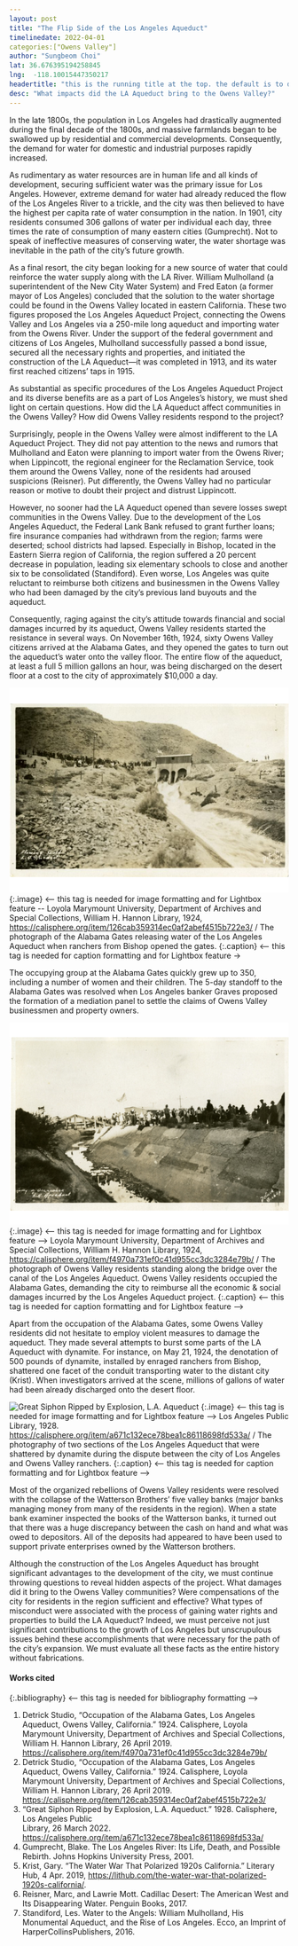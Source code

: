 ```yaml
---
layout: post
title: "The Flip Side of the Los Angeles Aqueduct"
timelinedate: 2022-04-01
categories:["Owens Valley"]
author: "Sungbeom Choi"
lat: 36.676395194258845
lng:  -118.10015447350217
headertitle: "this is the running title at the top. the default is to display the site title, so to activate the running title you will need to uncomment in the post.html layout"
desc: "What impacts did the LA Aqueduct bring to the Owens Valley?"
---
```


In the late 1800s, the population in Los Angeles had drastically augmented during the final decade of the 1800s, and massive farmlands began to be swallowed up by residential and commercial developments. Consequently, the demand for water for domestic and industrial purposes rapidly increased. 


As rudimentary as water resources are in human life and all kinds of development, securing sufficient water was the primary issue for Los Angeles. However, extreme demand for water had already reduced the flow of the Los Angeles River to a trickle, and the city was then believed to have the highest per capita rate of water consumption in the nation. In 1901, city residents consumed 306 gallons of water per individual each day, three times the rate of consumption of many eastern cities (Gumprecht). Not to speak of ineffective measures of conserving water, the water shortage was inevitable in the path of the city’s future growth. 


As a final resort, the city began looking for a new source of water that could reinforce the water supply along with the LA River. William Mulholland (a superintendent of the New City Water System) and Fred Eaton (a former mayor of Los Angeles) concluded that the solution to the water shortage could be found in the Owens Valley located in eastern California. These two figures proposed the Los Angeles Aqueduct Project, connecting the Owens Valley and Los Angeles via a 250-mile long aqueduct and importing water from the Owens River. Under the support of the federal government and citizens of Los Angeles, Mulholland successfully passed a bond issue, secured all the necessary rights and properties, and initiated the construction of the LA Aqueduct—it was completed in 1913, and its water first reached citizens’ taps in 1915.


As substantial as specific procedures of the Los Angeles Aqueduct Project and its diverse benefits are as a part of Los Angeles’s history, we must shed light on certain questions. How did the LA Aqueduct affect communities in the Owens Valley? How did Owens Valley residents respond to the project?


Surprisingly, people in the Owens Valley were almost indifferent to the LA Aqueduct Project. They did not pay attention to the news and rumors that Mulholland and Eaton were planning to import water from the Owens River; when Lippincott, the regional engineer for the Reclamation Service, took them around the Owens Valley, none of the residents had aroused suspicions (Reisner). Put differently, the Owens Valley had no particular reason or motive to doubt their project and distrust Lippincott.


However, no sooner had the LA Aqueduct opened than severe losses swept communities in the Owens Valley. Due to the development of the Los Angeles Aqueduct, the Federal Lank Bank refused to grant further loans; fire insurance companies had withdrawn from the region; farms were deserted; school districts had lapsed. Especially in Bishop, located in the Eastern Sierra region of California, the region suffered a 20 percent decrease in population, leading six elementary schools to close and another six to be consolidated (Standiford). Even worse, Los Angeles was quite reluctant to reimburse both citizens and businessmen in the Owens Valley who had been damaged by the city’s previous land buyouts and the aqueduct.


Consequently, raging against the city’s attitude towards financial and social damages incurred by its aqueduct, Owens Valley residents started the resistance in several ways. On November 16th, 1924, sixty Owens Valley citizens arrived at the Alabama Gates, and they opened the gates to turn out the aqueduct’s water onto the valley floor. The entire flow of the aqueduct, at least a full 5 million gallons an hour, was being discharged on the desert floor at a cost to the city of approximately $10,000 a day.


![Occupation of the Alabama Gates, Los Angeles Aqueduct, Owens Valley, California](images/Opening_the_Alabama_Gates.png)
   {:.image} <-- this tag is needed for image formatting and for Lightbox feature --
Loyola Marymount University, Department of Archives and Special Collections, William H. Hannon Library, 1924, https://calisphere.org/item/126cab359314ec0af2abef4515b722e3/  / The photograph of the Alabama Gates releasing water of the Los Angeles Aqueduct when ranchers from Bishop opened the gates.
   {:.caption} <-- this tag is needed for caption formatting and for Lightbox feature →


The occupying group at the Alabama Gates quickly grew up to 350, including a number of women and their children. The 5-day standoff to the Alabama Gates was resolved when Los Angeles banker Graves proposed the formation of a mediation panel to settle the claims of Owens Valley businessmen and property owners.


![Occupation of the Alabama Gates, Los Angeles Aqueduct, Owens Valley, California](images/Occupation_of_the_Alabama_Gates.png)
   {:.image} <-- this tag is needed for image formatting and for Lightbox feature -->
Loyola Marymount University, Department of Archives and Special Collections, William H. Hannon Library, 1924, https://calisphere.org/item/f4970a731ef0c41d955cc3dc3284e79b/ / The photograph of Owens Valley residents standing along the bridge over the canal of the Los Angeles Aqueduct. Owens Valley residents occupied the Alabama Gates, demanding the city to reimburse all the economic & social damages incurred by the Los Angeles Aqueduct project.
   {:.caption} <-- this tag is needed for caption formatting and for Lightbox feature -->


Apart from the occupation of the Alabama Gates, some Owens Valley residents did not hesitate to employ violent measures to damage the aqueduct. They made several attempts to burst some parts of the LA Aqueduct with dynamite. For instance, on May 21, 1924, the denotation of 500 pounds of dynamite, installed by enraged ranchers from Bishop, shattered one facet of the conduit transporting water to the distant city (Krist). When investigators arrived at the scene, millions of gallons of water had been already discharged onto the desert floor.


![Great Siphon Ripped by Explosion, L.A. Aqueduct](images/Collapsed_Conduit_LA_Aqueduct)
   {:.image} <-- this tag is needed for image formatting and for Lightbox feature --> 
Los Angeles Public Library, 1928. https://calisphere.org/item/a671c132ece78bea1c86118698fd533a/ / The photography of two sections of the Los Angeles Aqueduct that were shattered by dynamite during the dispute between the city of Los Angeles and Owens Valley ranchers.
   {:.caption} <-- this tag is needed for caption formatting and for Lightbox feature -->


Most of the organized rebellions of Owens Valley residents were resolved with the collapse of the Watterson Brothers’ five valley banks (major banks managing money from many of the residents in the region). When a state bank examiner inspected the books of the Watterson banks, it turned out that there was a huge discrepancy between the cash on hand and what was owed to depositors. All of the deposits had appeared to have been used to support private enterprises owned by the Watterson brothers.


Although the construction of the Los Angeles Aqueduct has brought significant advantages to the development of the city, we must continue throwing questions to reveal hidden aspects of the project. What damages did it bring to the Owens Valley communities? Were compensations of the city for residents in the region sufficient and effective? What types of misconduct were associated with the process of gaining water rights and properties to build the LA Aqueduct? Indeed, we must perceive not just significant contributions to the growth of Los Angeles but unscrupulous issues behind these accomplishments that were necessary for the path of the city’s expansion. We must evaluate all these facts as the entire history without fabrications. 


#### Works cited


{:.bibliography} <-- this tag is needed for bibliography formatting -->
1. Detrick Studio, “Occupation of the Alabama Gates, Los Angeles Aqueduct, Owens Valley, 
California.” 1924. Calisphere, Loyola Marymount University, Department of Archives and Special Collections, William H. Hannon Library, 26 April 2019. https://calisphere.org/item/f4970a731ef0c41d955cc3dc3284e79b/
2. Detrick Studio, “Occupation of the Alabama Gates, Los Angeles Aqueduct, Owens Valley, 
California.” 1924. Calisphere, Loyola Marymount University, Department of Archives and Special Collections, William H. Hannon Library, 26 April 2019.
https://calisphere.org/item/126cab359314ec0af2abef4515b722e3/
3. “Great Siphon Ripped by Explosion, L.A. Aqueduct.” 1928. Calisphere, Los Angeles Public  
Library, 26 March 2022. https://calisphere.org/item/a671c132ece78bea1c86118698fd533a/
4. Gumprecht, Blake. The Los Angeles River: Its Life, Death, and Possible Rebirth. Johns Hopkins University Press, 2001. 
5. Krist, Gary. “The Water War That Polarized 1920s California.” Literary Hub, 4 Apr. 2019, https://lithub.com/the-water-war-that-polarized-1920s-california/. 
6. Reisner, Marc, and Lawrie Mott. Cadillac Desert: The American West and Its Disappearing Water. Penguin Books, 2017. 
7. Standiford, Les. Water to the Angels: William Mulholland, His Monumental Aqueduct, and the Rise of Los Angeles. Ecco, an Imprint of HarperCollinsPublishers, 2016.
